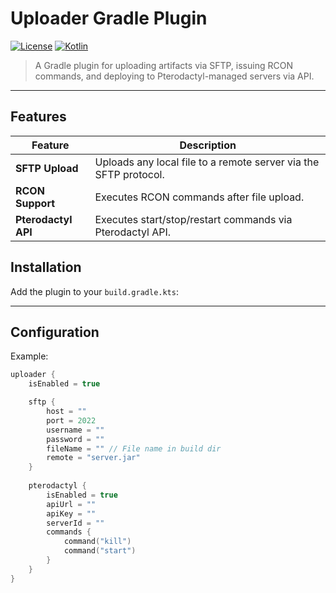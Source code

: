 # Uploader Gradle Plugin

[![License](https://img.shields.io/badge/license-MIT-blue)](https://opensource.org/licenses/MIT)
[![Kotlin](https://img.shields.io/badge/Kotlin-2.1.21%2B-blue)](https://kotlinlang.org/)

> A Gradle plugin for uploading artifacts via SFTP, issuing RCON commands, and deploying to Pterodactyl-managed servers via API.

---

## Features

| Feature             | Description                                                      |
|---------------------|------------------------------------------------------------------|
| **SFTP Upload**     | Uploads any local file to a remote server via the SFTP protocol. |
| **RCON Support**    | Executes RCON commands after file upload.                        |
| **Pterodactyl API** | Executes start/stop/restart commands via Pterodactyl API.        |


## Installation

Add the plugin to your `build.gradle.kts`:

---

## Configuration

Example:

```kotlin
uploader {
    isEnabled = true

    sftp {
        host = ""
        port = 2022
        username = ""
        password = ""
        fileName = "" // File name in build dir
        remote = "server.jar"
    }
   
    pterodactyl {
        isEnabled = true
        apiUrl = ""
        apiKey = ""
        serverId = ""
        commands {
            command("kill")
            command("start")
        }
    }
}
```